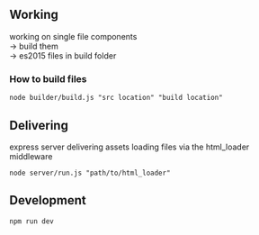 ## Working

working on single file components  
-> build them  
-> es2015 files in build folder  

### How to build files

 `node builder/build.js "src location" "build location"`


## Delivering

express server delivering assets
loading files via the html_loader middleware

`node server/run.js "path/to/html_loader"`



## Development

 `npm run dev`